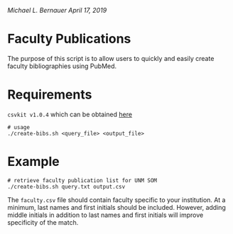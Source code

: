 _Michael L. Bernauer_
_April 17, 2019_

# Faculty Publications
The purpose of this script is to allow users to quickly and easily create
faculty bibliographies using PubMed.

# Requirements
`csvkit v1.0.4` which can be obtained [here](https://csvkit.readthedocs.io/en/latest/)

```
# usage
./create-bibs.sh <query_file> <output_file>
```

# Example

```
# retrieve faculty publication list for UNM SOM
./create-bibs.sh query.txt output.csv 
```

The `faculty.csv` file should contain faculty specific to your institution. At a
minimum, last names and first initials should be included. However, adding
middle initials in addition to last names and first initials will improve
specificity of the match.
